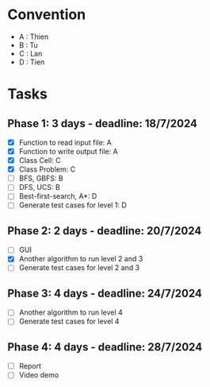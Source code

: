 # Convention
- A : Thien
- B : Tu
- C : Lan
- D : Tien

# Tasks
## Phase 1: 3 days - deadline: 18/7/2024
- [x] Function to read input file: A
- [x] Function to write output file: A
- [x] Class Cell: C
- [x] Class Problem: C
- [ ] BFS, GBFS: B
- [ ] DFS, UCS: B
- [ ] Best-first-search, A*: D
- [ ] Generate test cases for level 1: D

## Phase 2: 2 days - deadline: 20/7/2024
- [ ] GUI
- [x] Another algorithm to run level 2 and 3
- [ ] Generate test cases for level 2 and 3

## Phase 3: 4 days - deadline: 24/7/2024
- [ ] Another algorithm to run level 4
- [ ] Generate test cases for level 4

## Phase 4: 4 days - deadline: 28/7/2024
- [ ] Report
- [ ] Video demo